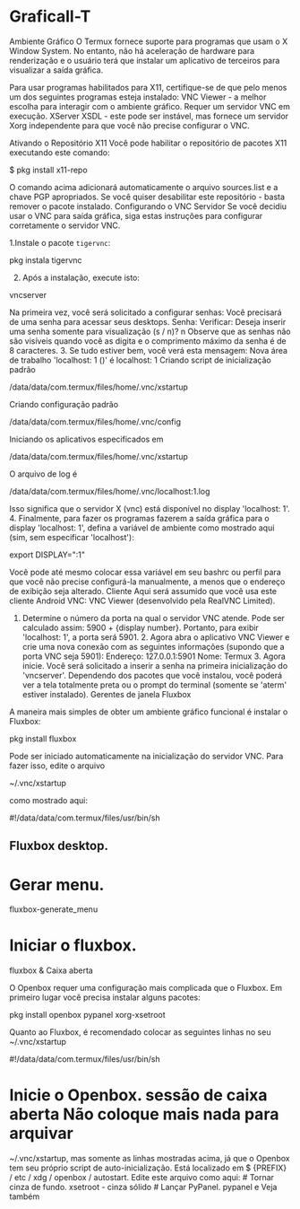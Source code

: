 # Graficall-T
Ambiente Gráfico O Termux fornece suporte para programas que usam o X Window System. No entanto, não há aceleração de hardware para renderização e o usuário terá que instalar um aplicativo de terceiros para visualizar a saída gráfica.

Para usar programas habilitados para X11, certifique-se de que pelo menos um dos seguintes programas esteja instalado: VNC Viewer - a melhor escolha para interagir com o ambiente gráfico. Requer um servidor VNC em execução. XServer XSDL - este pode ser instável, mas fornece um servidor Xorg independente para que você não precise configurar o VNC.

Ativando o Repositório X11 Você pode habilitar o repositório de pacotes X11 executando este comando: 

$ pkg install x11-repo  

O comando acima adicionará automaticamente o arquivo sources.list e a chave PGP apropriados. Se você quiser desabilitar este repositório - basta remover o pacote instalado. Configurando o VNC Servidor Se você decidiu usar o VNC para saída gráfica, siga estas instruções para configurar corretamente o servidor VNC. 

1.Instale o pacote `tigervnc`: 

pkg instala tigervnc

2. Após a instalação, execute isto: 

vncserver

Na primeira vez, você será solicitado a configurar senhas: Você precisará de uma senha para acessar seus desktops. Senha: Verificar: Deseja inserir uma senha somente para visualização (s / n)? n Observe que as senhas não são visíveis quando você as digita e o comprimento máximo da senha é de 8 caracteres. 3. Se tudo estiver bem, você verá esta mensagem: Nova área de trabalho 'localhost: 1 ()' é localhost: 
1 Criando script de inicialização padrão 

/data/data/com.termux/files/home/.vnc/xstartup 

Criando configuração padrão 

/data/data/com.termux/files/home/.vnc/config

Iniciando os aplicativos especificados em 

/data/data/com.termux/files/home/.vnc/xstartup 

O arquivo de log é 

/data/data/com.termux/files/home/.vnc/localhost:1.log

Isso significa que o servidor X (vnc) está disponível no display 'localhost: 1'. 4. Finalmente, para fazer os programas fazerem a saída gráfica para o display 'localhost: 1', defina a variável de ambiente como mostrado aqui (sim, sem especificar 'localhost'): 

export DISPLAY=":1" 

Você pode até mesmo colocar essa variável em seu bashrc ou perfil para que você não precise configurá-la manualmente, a menos que o endereço de exibição seja alterado. Cliente Aqui será assumido que você usa este cliente Android VNC: VNC Viewer (desenvolvido pela RealVNC Limited).

1. Determine o número da porta na qual o servidor VNC atende. Pode ser calculado assim: 5900 + {display number}. Portanto, para exibir 'localhost: 1', a porta será 5901. 2. Agora abra o aplicativo VNC Viewer e crie uma nova conexão com as seguintes informações (supondo que a porta VNC seja 5901): Endereço: 127.0.0.1:5901 Nome: Termux 3. Agora inicie. Você será solicitado a inserir a senha na primeira inicialização do 'vncserver'. Dependendo dos pacotes que você instalou, você poderá ver a tela totalmente preta ou o prompt do terminal (somente se 'aterm' estiver instalado). Gerentes de janela Fluxbox

A maneira mais simples de obter um ambiente gráfico funcional é instalar o Fluxbox: 

pkg install fluxbox

Pode ser iniciado automaticamente na inicialização do servidor VNC. Para fazer isso, edite o arquivo 

~/.vnc/xstartup 

como mostrado aqui: 

#!/data/data/com.termux/files/usr/bin/sh
## Fluxbox desktop.
# Gerar menu.
fluxbox-generate_menu 
# Iniciar o fluxbox. 
fluxbox & Caixa aberta


O Openbox requer uma configuração mais complicada que o Fluxbox. Em primeiro lugar você precisa instalar alguns pacotes:

pkg install openbox pypanel xorg-xsetroot 

Quanto ao Fluxbox, é recomendado colocar as seguintes linhas no seu 
~/.vnc/xstartup

#!/data/data/com.termux/files/usr/bin/sh 
# Inicie o Openbox. sessão de caixa aberta Não coloque mais nada para arquivar 

~/.vnc/xstartup, mas somente as linhas mostradas acima, já que o Openbox tem seu próprio script de auto-inicialização. Está localizado em $ {PREFIX} / etc / xdg / openbox / autostart. Edite este arquivo como aqui: # Tornar cinza de fundo. xsetroot - cinza sólido # Lançar PyPanel. pypanel e Veja também

